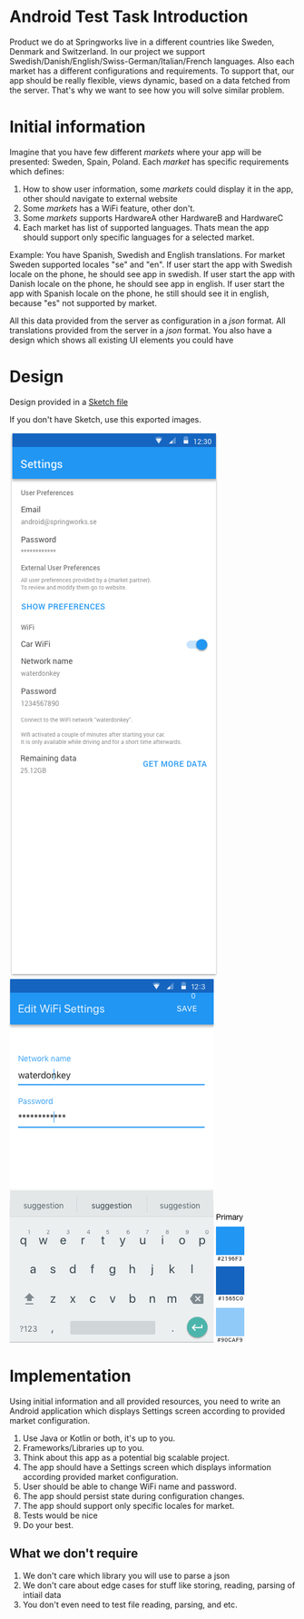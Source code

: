 # Android Test Task Introduction

Product we do at Springworks live in a different countries like Sweden, Denmark and Switzerland.
In our project we support Swedish/Danish/English/Swiss-German/Italian/French languages. Also each market has a different configurations and requirements. To support that, our app should be really flexible, views dynamic, based on a data fetched from the server. That's why we want to see how you will solve similar problem.

# Initial information
Imagine that you have few different *markets* where your app will be presented: Sweden, Spain, Poland. Each *market* has specific requirements which defines: 
1. How to show user information, some *markets* could display it in the app, other should navigate to external website
2. Some *markets* has a WiFi feature, other don't.
3. Some *markets* supports HardwareA other HardwareB and HardwareC
4. Each market has list of supported languages. 
Thats mean the app should support only specific languages for a selected market.

Example: You have Spanish, Swedish and English translations. For market Sweden supported locales "se" and "en". If user start the app with Swedish locale on the phone, he should see app in swedish. If user start the app with Danish locale on the phone, he should see app in english. If user start the app with Spanish locale on the phone, he still should see it in english, because "es" not supported by market.

All this data provided from the server as configuration in a *json* format.
All translations provided from the server in a *json* format.
You also have a design which shows all existing UI elements you could have  

# Design
Design provided in a [Sketch file](/settings-screen.sketch) 

If you don't have Sketch, use this exported images.

![Settings Screen](/settings-screen.png)
![WiFi Edit Screen](/wifi-edit-screen.png)
![Color Palette](/theme.png)

# Implementation 

Using initial information and all provided resources, you need to write an Android application which displays Settings screen according to provided market configuration.

1. Use Java or Kotlin or both, it's up to you.
2. Frameworks/Libraries up to you.
3. Think about this app as a potential big scalable project.
4. The app should have a Settings screen which displays information according provided market configuration.
5. User should be able to change WiFi name and password.
6. The app should persist state during configuration changes.
7. The app should support only specific locales for market.
8. Tests would be nice
9. Do your best.

## What we don't require
1. We don't care which library you will use to parse a json
2. We don't care about edge cases for stuff like storing, reading, parsing of intiail data
3. You don't even need to test file reading, parsing, and etc.
